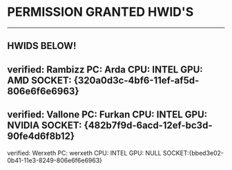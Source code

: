 # PERMISSION GRANTED HWID'S
------------------------------------------------------
HWIDS BELOW!
------------------------------------------------------
verified: Rambizz PC: Arda CPU: INTEL GPU: AMD SOCKET: {320a0d3c-4bf6-11ef-af5d-806e6f6e6963}
------------------------------------------------------
verified: Vallone PC: Furkan CPU: INTEL GPU: NVIDIA SOCKET: {482b7f9d-6acd-12ef-bc3d-90fe4d6f8b12}
------------------------------------------------------
verified: Werxeth PC: werxeth CPU: INTEL GPU: NULL SOCKET:{bbed3e02-0b41-11e3-8249-806e6f6e6963}
